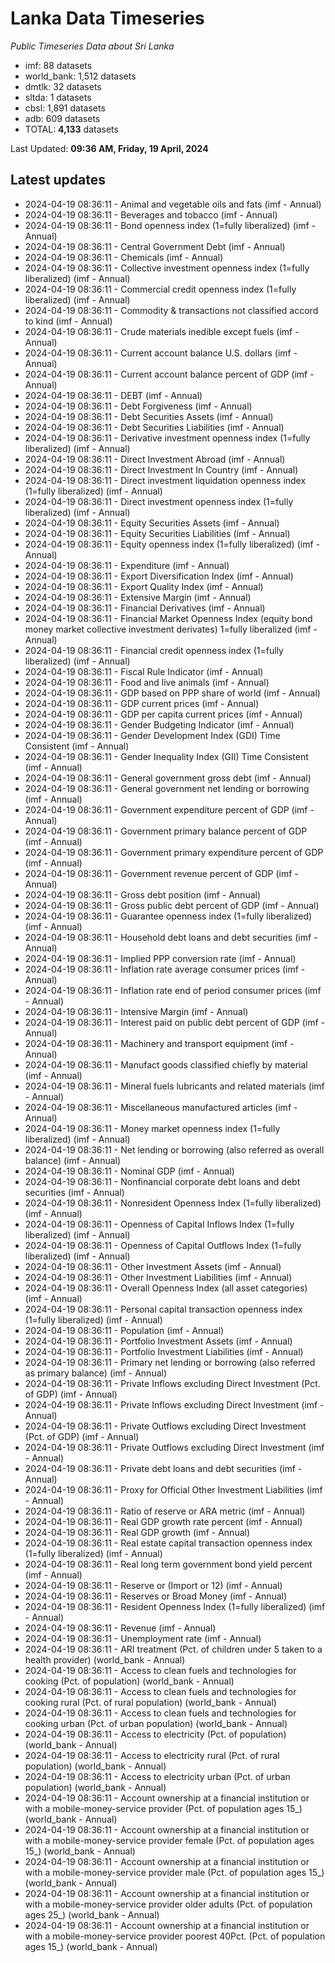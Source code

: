 # Lanka Data Timeseries
*Public Timeseries Data about Sri Lanka*

* imf: 88 datasets
* world_bank: 1,512 datasets
* dmtlk: 32 datasets
* sltda: 1 datasets
* cbsl: 1,891 datasets
* adb: 609 datasets
* TOTAL: **4,133** datasets

Last Updated: **09:36 AM, Friday, 19 April, 2024**

## Latest updates

* 2024-04-19 08:36:11 - Animal and vegetable oils and fats (imf - Annual)
* 2024-04-19 08:36:11 - Beverages and tobacco (imf - Annual)
* 2024-04-19 08:36:11 - Bond openness index (1=fully liberalized) (imf - Annual)
* 2024-04-19 08:36:11 - Central Government Debt (imf - Annual)
* 2024-04-19 08:36:11 - Chemicals (imf - Annual)
* 2024-04-19 08:36:11 - Collective investment openness index (1=fully liberalized) (imf - Annual)
* 2024-04-19 08:36:11 - Commercial credit openness index (1=fully liberalized) (imf - Annual)
* 2024-04-19 08:36:11 - Commodity & transactions not classified accord to kind (imf - Annual)
* 2024-04-19 08:36:11 - Crude materials inedible except fuels (imf - Annual)
* 2024-04-19 08:36:11 - Current account balance U.S. dollars (imf - Annual)
* 2024-04-19 08:36:11 - Current account balance percent of GDP (imf - Annual)
* 2024-04-19 08:36:11 - DEBT (imf - Annual)
* 2024-04-19 08:36:11 - Debt Forgiveness (imf - Annual)
* 2024-04-19 08:36:11 - Debt Securities Assets (imf - Annual)
* 2024-04-19 08:36:11 - Debt Securities Liabilities (imf - Annual)
* 2024-04-19 08:36:11 - Derivative investment openness index (1=fully liberalized) (imf - Annual)
* 2024-04-19 08:36:11 - Direct Investment Abroad (imf - Annual)
* 2024-04-19 08:36:11 - Direct Investment In Country (imf - Annual)
* 2024-04-19 08:36:11 - Direct investment liquidation openness index (1=fully liberalized) (imf - Annual)
* 2024-04-19 08:36:11 - Direct investment openness index (1=fully liberalized) (imf - Annual)
* 2024-04-19 08:36:11 - Equity Securities Assets (imf - Annual)
* 2024-04-19 08:36:11 - Equity Securities Liabilities (imf - Annual)
* 2024-04-19 08:36:11 - Equity openness index (1=fully liberalized) (imf - Annual)
* 2024-04-19 08:36:11 - Expenditure (imf - Annual)
* 2024-04-19 08:36:11 - Export Diversification Index (imf - Annual)
* 2024-04-19 08:36:11 - Export Quality Index (imf - Annual)
* 2024-04-19 08:36:11 - Extensive Margin (imf - Annual)
* 2024-04-19 08:36:11 - Financial Derivatives (imf - Annual)
* 2024-04-19 08:36:11 - Financial Market Openness Index (equity bond money market collective investment derivates) 1=fully liberalized (imf - Annual)
* 2024-04-19 08:36:11 - Financial credit openness index (1=fully liberalized) (imf - Annual)
* 2024-04-19 08:36:11 - Fiscal Rule Indicator (imf - Annual)
* 2024-04-19 08:36:11 - Food and live animals (imf - Annual)
* 2024-04-19 08:36:11 - GDP based on PPP share of world (imf - Annual)
* 2024-04-19 08:36:11 - GDP current prices (imf - Annual)
* 2024-04-19 08:36:11 - GDP per capita current prices (imf - Annual)
* 2024-04-19 08:36:11 - Gender Budgeting Indicator (imf - Annual)
* 2024-04-19 08:36:11 - Gender Development Index (GDI) Time Consistent (imf - Annual)
* 2024-04-19 08:36:11 - Gender Inequality Index (GII) Time Consistent (imf - Annual)
* 2024-04-19 08:36:11 - General government gross debt (imf - Annual)
* 2024-04-19 08:36:11 - General government net lending or borrowing (imf - Annual)
* 2024-04-19 08:36:11 - Government expenditure percent of GDP (imf - Annual)
* 2024-04-19 08:36:11 - Government primary balance percent of GDP (imf - Annual)
* 2024-04-19 08:36:11 - Government primary expenditure percent of GDP (imf - Annual)
* 2024-04-19 08:36:11 - Government revenue percent of GDP (imf - Annual)
* 2024-04-19 08:36:11 - Gross debt position (imf - Annual)
* 2024-04-19 08:36:11 - Gross public debt percent of GDP (imf - Annual)
* 2024-04-19 08:36:11 - Guarantee openness index (1=fully liberalized) (imf - Annual)
* 2024-04-19 08:36:11 - Household debt loans and debt securities (imf - Annual)
* 2024-04-19 08:36:11 - Implied PPP conversion rate (imf - Annual)
* 2024-04-19 08:36:11 - Inflation rate average consumer prices (imf - Annual)
* 2024-04-19 08:36:11 - Inflation rate end of period consumer prices (imf - Annual)
* 2024-04-19 08:36:11 - Intensive Margin (imf - Annual)
* 2024-04-19 08:36:11 - Interest paid on public debt percent of GDP (imf - Annual)
* 2024-04-19 08:36:11 - Machinery and transport equipment (imf - Annual)
* 2024-04-19 08:36:11 - Manufact goods classified chiefly by material (imf - Annual)
* 2024-04-19 08:36:11 - Mineral fuels lubricants and related materials (imf - Annual)
* 2024-04-19 08:36:11 - Miscellaneous manufactured articles (imf - Annual)
* 2024-04-19 08:36:11 - Money market openness index (1=fully liberalized) (imf - Annual)
* 2024-04-19 08:36:11 - Net lending or borrowing (also referred as overall balance) (imf - Annual)
* 2024-04-19 08:36:11 - Nominal GDP (imf - Annual)
* 2024-04-19 08:36:11 - Nonfinancial corporate debt loans and debt securities (imf - Annual)
* 2024-04-19 08:36:11 - Nonresident Openness Index (1=fully liberalized) (imf - Annual)
* 2024-04-19 08:36:11 - Openness of Capital Inflows Index (1=fully liberalized) (imf - Annual)
* 2024-04-19 08:36:11 - Openness of Capital Outflows Index (1=fully liberalized) (imf - Annual)
* 2024-04-19 08:36:11 - Other Investment Assets (imf - Annual)
* 2024-04-19 08:36:11 - Other Investment Liabilities (imf - Annual)
* 2024-04-19 08:36:11 - Overall Openness Index (all asset categories) (imf - Annual)
* 2024-04-19 08:36:11 - Personal capital transaction openness index (1=fully liberalized) (imf - Annual)
* 2024-04-19 08:36:11 - Population (imf - Annual)
* 2024-04-19 08:36:11 - Portfolio Investment Assets (imf - Annual)
* 2024-04-19 08:36:11 - Portfolio Investment Liabilities (imf - Annual)
* 2024-04-19 08:36:11 - Primary net lending or borrowing (also referred as primary balance) (imf - Annual)
* 2024-04-19 08:36:11 - Private Inflows excluding Direct Investment (Pct. of GDP) (imf - Annual)
* 2024-04-19 08:36:11 - Private Inflows excluding Direct Investment (imf - Annual)
* 2024-04-19 08:36:11 - Private Outflows excluding Direct Investment (Pct. of GDP) (imf - Annual)
* 2024-04-19 08:36:11 - Private Outflows excluding Direct Investment (imf - Annual)
* 2024-04-19 08:36:11 - Private debt loans and debt securities (imf - Annual)
* 2024-04-19 08:36:11 - Proxy for Official Other Investment Liabilities (imf - Annual)
* 2024-04-19 08:36:11 - Ratio of reserve or ARA metric (imf - Annual)
* 2024-04-19 08:36:11 - Real GDP growth rate percent (imf - Annual)
* 2024-04-19 08:36:11 - Real GDP growth (imf - Annual)
* 2024-04-19 08:36:11 - Real estate capital transaction openness index (1=fully liberalized) (imf - Annual)
* 2024-04-19 08:36:11 - Real long term government bond yield percent (imf - Annual)
* 2024-04-19 08:36:11 - Reserve or (Import or 12) (imf - Annual)
* 2024-04-19 08:36:11 - Reserves or Broad Money (imf - Annual)
* 2024-04-19 08:36:11 - Resident Openness Index (1=fully liberalized) (imf - Annual)
* 2024-04-19 08:36:11 - Revenue (imf - Annual)
* 2024-04-19 08:36:11 - Unemployment rate (imf - Annual)
* 2024-04-19 08:36:11 - ARI treatment (Pct. of children under 5 taken to a health provider) (world_bank - Annual)
* 2024-04-19 08:36:11 - Access to clean fuels and technologies for cooking (Pct. of population) (world_bank - Annual)
* 2024-04-19 08:36:11 - Access to clean fuels and technologies for cooking rural (Pct. of rural population) (world_bank - Annual)
* 2024-04-19 08:36:11 - Access to clean fuels and technologies for cooking urban (Pct. of urban population) (world_bank - Annual)
* 2024-04-19 08:36:11 - Access to electricity (Pct. of population) (world_bank - Annual)
* 2024-04-19 08:36:11 - Access to electricity rural (Pct. of rural population) (world_bank - Annual)
* 2024-04-19 08:36:11 - Access to electricity urban (Pct. of urban population) (world_bank - Annual)
* 2024-04-19 08:36:11 - Account ownership at a financial institution or with a mobile-money-service provider (Pct. of population ages 15_) (world_bank - Annual)
* 2024-04-19 08:36:11 - Account ownership at a financial institution or with a mobile-money-service provider female (Pct. of population ages 15_) (world_bank - Annual)
* 2024-04-19 08:36:11 - Account ownership at a financial institution or with a mobile-money-service provider male (Pct. of population ages 15_) (world_bank - Annual)
* 2024-04-19 08:36:11 - Account ownership at a financial institution or with a mobile-money-service provider older adults (Pct. of population ages 25_) (world_bank - Annual)
* 2024-04-19 08:36:11 - Account ownership at a financial institution or with a mobile-money-service provider poorest 40Pct. (Pct. of population ages 15_) (world_bank - Annual)